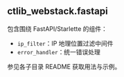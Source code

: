 ## ctlib_webstack.fastapi

包含围绕 FastAPI/Starlette 的组件：

- `ip_filter`：IP 地理位置过滤中间件
- `error_handler`：统一错误处理

参见各子目录 README 获取用法与示例。


